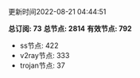 更新时间2022-08-21 04:44:51

**总订阅: 73**
**总节点: 2814**
**有效节点: 792**
- ss节点: 422
- v2ray节点: 333
- trojan节点: 37
